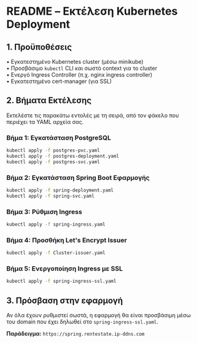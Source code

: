 
# README – Εκτέλεση Kubernetes Deployment

## 1. Προϋποθέσεις

• Εγκατεστημένο Kubernetes cluster (μέσω minikube)  
• Προσβάσιμο `kubectl` CLI και σωστό context για το cluster  
• Ενεργό Ingress Controller (π.χ. nginx ingress controller)  
• Εγκατεστημένο cert-manager (για SSL)  

## 2. Βήματα Εκτέλεσης

Εκτελέστε τις παρακάτω εντολές με τη σειρά, από τον φάκελο που περιέχει τα YAML αρχεία σας.

### Βήμα 1: Εγκατάσταση PostgreSQL

```bash
kubectl apply -f postgres-pvc.yaml
kubectl apply -f postgres-deployment.yaml
kubectl apply -f postgres-svc.yaml
```

### Βήμα 2: Εγκατάσταση Spring Boot Εφαρμογής

```bash
kubectl apply -f spring-deployment.yaml
kubectl apply -f spring-svc.yaml
```

### Βήμα 3: Ρύθμιση Ingress 

```bash
kubectl apply -f spring-ingress.yaml
```

### Βήμα 4: Προσθήκη Let's Encrypt Issuer

```bash
kubectl apply -f Cluster-issuer.yaml
```

### Βήμα 5: Ενεργοποίηση Ingress με SSL

```bash
kubectl apply -f spring-ingress-ssl.yaml
```

## 3. Πρόσβαση στην εφαρμογή

Αν όλα έχουν ρυθμιστεί σωστά, η εφαρμογή θα είναι προσβάσιμη μέσω του domain που έχει δηλωθεί στο `spring-ingress-ssl.yaml`.

**Παράδειγμα:** `https://spring.rentestate.ip-ddns.com`
